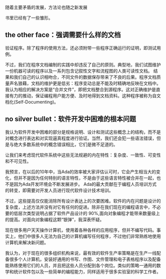 随着主要矛盾的发展，方法论也随之新发展

书里已经有了一些雏形。

## the other face：强调需要什么样的文档

验证程序。除了程序的使用方法，还必须附带一些程序正确运行的证明，即测试用例。

不过，我们在程序文档编制的实践中却违反了自己的原则。典型地，我们试图维护一份机器可读的程序以及一系列包含记叙性文字和流程图的人类可读性文档。
结果和我们自己的认识相吻合，不同文件的数据保存带来了不良的后果。程序文档质量声名狼藉，文档的维护更是低劣：程序变动总是不能及时精确地反映在文档中。
我认为相应的解决方案是“合并文件”，即把文档整合到源程序。这对正确维护是直接有力的推动，保证编程用户能方便、及时地得到文档资料。这种程序被称为自文档化(Self-Documenting)。

## no silver bullet：软件开发中困难的根本问题

我认为软件开发中困难的部分是规格说明、设计和测试这些概念上的结构，而不是对概念进行表达和对实现逼真程度进行验证。当然，我们还会犯一些语法错误，但是与绝大多数系统中的概念错误相比，它们是微不足道的。

让我们来考虑现代软件系统中这些无法规避的内在特性：复杂度、一致性、可变性和不可见性。

我预言，在以后的10年中，当Ada的效率被大家评估认可时，它会产生相当大的变化，但并不是因为任何特别的语言特性，不是由于这些语言特性被合并在一起，也不是因为Ada开发环境会不断发展进步。 Ada的最大贡献在于编程人员培训方式的转变，即需要对开发人员进行现代软件设计技术培训。

不过，这些提高仅仅能消除所有设计表达上的次要困难。软件的内在问题是设计的复杂度，上述方法并没有对它有任何的促进。除非在我们现在的编程语言中，不必要的低层次类型说明占据了软件产品设计的 90%,面向对象编程才能带来数量级上的提高。对面向对象编程这颗“银弹”，我深表怀疑。

现在很多用户天天操作计算机，使用着各种各样的应用程序，但并不编写代码。事实上，他们中很多人无法为自己的计算机编写任何程序，不过他们非常熟练地使用计算机来解决新问题。

我认为，对于现在的很多组织机构来说，最有效的软件生产率策略是在生产一线配备很多个人计算机，安装好通用的书写、作图、文件管理和电子表格程序以及配备能熟练使用它们的人员，并且把这些人员分配到各个岗位。类似的策略一通用的数学和统计软件包以及一些简单的编程能力，同样适用于很多实验室的科学工作者。